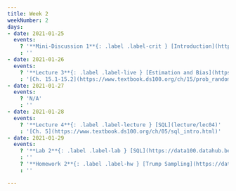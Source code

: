 ```yaml
---
title: Week 2
weekNumber: 2
days:
- date: 2021-01-25
  events:
    ? '**Mini-Discussion 1**{: .label .label-crit } [Introduction](https://docs.google.com/presentation/d/1C8nVzpgHpyaCTjqXlm4RhH5QLnYvol6EF9h0CHvp1_0/edit)'
    : ''
- date: 2021-01-26
  events:
    ? '**Lecture 3**{: .label .label-live } [Estimation and Bias](https://youtu.be/7sPBOke4b5A) ([Slides](resources/assets/lectures/lec03/lec03.pdf))'
    : '[Ch. 15.1-15.2](https://www.textbook.ds100.org/ch/15/prob_random_vars.html)'
- date: 2021-01-27
  events:
    ? 'N/A'
    : ''
- date: 2021-01-28
  events:
    ? '**Lecture 4**{: .label .label-lecture } [SQL](lecture/lec04)'
    : '[Ch. 5](https://www.textbook.ds100.org/ch/05/sql_intro.html)'
- date: 2021-01-29
  events:
    ? '**Lab 2**{: .label .label-lab } [SQL](https://data100.datahub.berkeley.edu/hub/user-redirect/git-pull?repo=https%3A%2F%2Fgithub.com%2FDS-100%2Fsp21&urlpath=tree%2Fsp21%2Flab%2Flab02&branch=main) (due Feb 4)'
    : ''
    ? '**Homework 2**{: .label .label-hw } [Trump Sampling](https://data100.datahub.berkeley.edu/hub/user-redirect/git-pull?repo=https%3A%2F%2Fgithub.com%2FDS-100%2Fsp21&urlpath=tree%2Fsp21%2Fhw%2Fhw2&branch=main) (due Feb 4)'
    : ''

---
```

